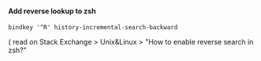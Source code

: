 

#### Add reverse lookup to zsh

```
bindkey '^R' history-incremental-search-backward
```
( read on Stack Exchange > Unix&Linux > "How to enable reverse search in zsh?"
